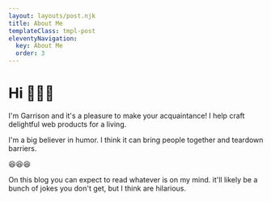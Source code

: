 ```yaml
---
layout: layouts/post.njk
title: About Me
templateClass: tmpl-post
eleventyNavigation:
  key: About Me
  order: 3
---
```


# Hi 👋👋👋

I'm Garrison and it's a pleasure to make your acquaintance! I help craft delightful web products for a living.

I'm a big believer in humor. I think it can bring people together and teardown barriers.

😆😆😆

On this blog you can expect to read whatever is on my mind. it'll likely be a bunch of jokes you don't get, but I think are hilarious.


